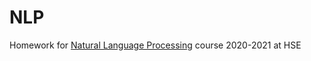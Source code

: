 # NLP
Homework for [Natural Language Processing](https://www.hse.ru/en/edu/courses/480406733) course 2020-2021 at HSE
